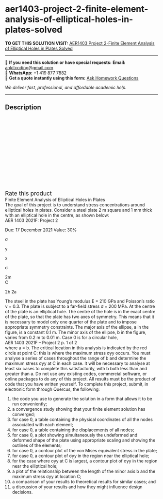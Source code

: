 # aer1403-project-2-finite-element-analysis-of-elliptical-holes-in-plates-solved
**TO GET THIS SOLUTION VISIT:** [AER1403 Project 2-Finite Element Analysis of Elliptical Holes in Plates Solved](https://www.ankitcodinghub.com/product/aer1403-project-2-finite-element-analysis-of-elliptical-holes-in-plates-solved/)


---

📩 **If you need this solution or have special requests:** **Email:** ankitcoding@gmail.com  
📱 **WhatsApp:** +1 419 877 7882  
📄 **Get a quote instantly using this form:** [Ask Homework Questions](https://www.ankitcodinghub.com/services/ask-homework-questions/)

*We deliver fast, professional, and affordable academic help.*

---

<h2>Description</h2>



<div class="kk-star-ratings kksr-auto kksr-align-center kksr-valign-top" data-payload="{&quot;align&quot;:&quot;center&quot;,&quot;id&quot;:&quot;92997&quot;,&quot;slug&quot;:&quot;default&quot;,&quot;valign&quot;:&quot;top&quot;,&quot;ignore&quot;:&quot;&quot;,&quot;reference&quot;:&quot;auto&quot;,&quot;class&quot;:&quot;&quot;,&quot;count&quot;:&quot;0&quot;,&quot;legendonly&quot;:&quot;&quot;,&quot;readonly&quot;:&quot;&quot;,&quot;score&quot;:&quot;0&quot;,&quot;starsonly&quot;:&quot;&quot;,&quot;best&quot;:&quot;5&quot;,&quot;gap&quot;:&quot;4&quot;,&quot;greet&quot;:&quot;Rate this product&quot;,&quot;legend&quot;:&quot;0\/5 - (0 votes)&quot;,&quot;size&quot;:&quot;24&quot;,&quot;title&quot;:&quot;AER1403 Project 2-Finite Element Analysis of Elliptical Holes in Plates Solved&quot;,&quot;width&quot;:&quot;0&quot;,&quot;_legend&quot;:&quot;{score}\/{best} - ({count} {votes})&quot;,&quot;font_factor&quot;:&quot;1.25&quot;}">

<div class="kksr-stars">

<div class="kksr-stars-inactive">
            <div class="kksr-star" data-star="1" style="padding-right: 4px">


<div class="kksr-icon" style="width: 24px; height: 24px;"></div>
        </div>
            <div class="kksr-star" data-star="2" style="padding-right: 4px">


<div class="kksr-icon" style="width: 24px; height: 24px;"></div>
        </div>
            <div class="kksr-star" data-star="3" style="padding-right: 4px">


<div class="kksr-icon" style="width: 24px; height: 24px;"></div>
        </div>
            <div class="kksr-star" data-star="4" style="padding-right: 4px">


<div class="kksr-icon" style="width: 24px; height: 24px;"></div>
        </div>
            <div class="kksr-star" data-star="5" style="padding-right: 4px">


<div class="kksr-icon" style="width: 24px; height: 24px;"></div>
        </div>
    </div>

<div class="kksr-stars-active" style="width: 0px;">
            <div class="kksr-star" style="padding-right: 4px">


<div class="kksr-icon" style="width: 24px; height: 24px;"></div>
        </div>
            <div class="kksr-star" style="padding-right: 4px">


<div class="kksr-icon" style="width: 24px; height: 24px;"></div>
        </div>
            <div class="kksr-star" style="padding-right: 4px">


<div class="kksr-icon" style="width: 24px; height: 24px;"></div>
        </div>
            <div class="kksr-star" style="padding-right: 4px">


<div class="kksr-icon" style="width: 24px; height: 24px;"></div>
        </div>
            <div class="kksr-star" style="padding-right: 4px">


<div class="kksr-icon" style="width: 24px; height: 24px;"></div>
        </div>
    </div>
</div>


<div class="kksr-legend" style="font-size: 19.2px;">
            <span class="kksr-muted">Rate this product</span>
    </div>
    </div>
<div class="page" title="Page 1">
<div class="layoutArea">
<div class="column">
Finite Element Analysis of Elliptical Holes in Plates

</div>
</div>
<div class="layoutArea">
<div class="column">
The goal of this project is to understand stress concentrations around elliptical holes in plates. Consider a steel plate 2 m square and 1 mm thick with an elliptical hole in the centre, as shown below:

</div>
</div>
<div class="layoutArea">
<div class="column">
AER 1403 2021F: Project 2

Due: 17 December 2021 Value: 30%

</div>
</div>
<div class="layoutArea">
<div class="column">
σ

y

x

σ

</div>
<div class="column">
2m

</div>
</div>
<div class="section">
<div class="layoutArea">
<div class="column">
C

2b 2a

</div>
</div>
</div>
<div class="layoutArea">
<div class="column">
The steel in the plate has Young’s modulus E = 210 GPa and Poisson’s ratio ν = 0.3. The plate is subject to a far-field stress σ = 200 MPa. At the centre of the plate is an elliptical hole. The centre of the hole is in the exact centre of the plate, so that the plate has two axes of symmetry. This means that it is necessary to model only one quarter of the plate and to impose appropriate symmetry constraints. The major axis of the ellipse, a in the figure, is a constant 0.1 m. The minor axis of the ellipse, b in the figure, varies from 0.2 m to 0.01 m. Case 0 is for a circular hole,

</div>
</div>
<div class="layoutArea">
<div class="column">
AER 1403 2021F – Project 2 p. 1 of 2

</div>
</div>
</div>
<div class="page" title="Page 2">
<div class="layoutArea">
<div class="column">
where a = b. The critical location in this analysis is indicated by the red circle at point C: this is where the maximum stress σyy occurs. You must analyse a series of cases throughout the range of b and determine the maximum stress σyy at C in each case. It will be necessary to analyse at least six cases to complete this satisfactorily, with b both less than and greater than a. Do not use any existing codes, commercial software, or online packages to do any of this project. All results must be the product of code that you have written yourself. To complete this project, submit, in electronic form through Quercus, the following:

<ol>
<li>the code you use to generate the solution in a form that allows it to be run conveniently;</li>
<li>a convergence study showing that your finite element solution has converged;</li>
<li>for case 0, a table containing the physical coordinates of all the nodes associated with each element;</li>
<li>for case 0, a table containing the displacements of all nodes;</li>
<li>for case 0, a plot showing simultaneously the undeformed and deformed shape of the plate
using appropriate scaling and showing the outlines of the elements;
</li>
<li>for case 0, a contour plot of the von Mises equivalent stress in the plate;</li>
<li>for case 0, a contour plot of σyy in the region near the elliptical hole;</li>
<li>for the case where σyy at C is largest, a contour plot of σyy in the region near the elliptical
hole;
</li>
<li>a plot of the relationship between the length of the minor axis b and the maximum stress σyy
at location C;
</li>
<li>a comparison of your results to theoretical results for similar cases; and</li>
<li>a discussion of your results and how they might influence design decisions.</li>
</ol>
</div>
</div>
</div>
